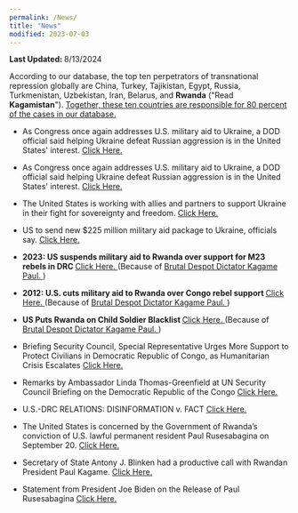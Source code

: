```yaml
---
permalink: /News/
title: "News"
modified: 2023-07-03
---
```



<b> Last Updated: </b> 8/13/2024 



According to our database, the top ten perpetrators of transnational repression globally are China,
Turkey, Tajikistan, Egypt, Russia, Turkmenistan, Uzbekistan, Iran, Belarus, and <b>Rwanda</b> ("Read <b>Kagamistan</b>"). <a href=" https://homeland.house.gov/wp-content/uploads/2024/01/2024-01-17-CTI-HRG-Testimony-1.pdf"> Together, these ten countries are responsible for 80 percent of the cases in our database. </a>


- As Congress once again addresses U.S. military aid to Ukraine, a DOD official said helping Ukraine defeat Russian aggression is in the United States' interest. <a href=" https://www.defense.gov/News/News-Stories/Article/Article/3671938/dod-official-restates-why-supporting-ukraine-is-in-us-interest/"> Click Here. </a>


- As Congress once again addresses U.S. military aid to Ukraine, a DOD official said helping Ukraine defeat Russian aggression is in the United States' interest. <a href=" https://www.defense.gov/News/News-Stories/Article/Article/3671938/dod-official-restates-why-supporting-ukraine-is-in-us-interest/"> Click Here. </a>


-  The United States is working with allies and partners to support Ukraine in their fight for sovereignty and freedom. <a href=" https://www.defense.gov/Spotlights/Support-for-Ukraine/"> Click Here. </a>


- US to send new $225 million military aid package to Ukraine, officials say. <a href=" https://apnews.com/article/ukraine-russia-military-aid-us-e0a07e45c4b6656d128c5df8c51357fb"> Click Here. </a>


- <b>2023: US suspends military aid to Rwanda over support for M23 rebels in DRC </b> <a href=" https://www.theafricareport.com/323896/us-suspends-military-aid-to-rwanda-over-support-for-m23-rebels-in-drc/"> Click Here. </a> (Because of <a href=" https://www.merriam-webster.com/dictionary/despot#:~:text=%3A%20one%20exercising%20power%20tyrannically%20%3A%20a,a%20brutal%20or%20oppressive%20way"> Brutal Despot Dictator Kagame Paul. </a> ) 


- <b>2012: U.S. cuts military aid to Rwanda over Congo rebel support </b> <a href=" https://www.reuters.com/article/idUSBRE86K0AY/"> Click Here. </a> (Because of <a href=" https://www.merriam-webster.com/dictionary/despot#:~:text=%3A%20one%20exercising%20power%20tyrannically%20%3A%20a,a%20brutal%20or%20oppressive%20way"> Brutal Despot Dictator Kagame Paul. </a> ) 


- <b>US Puts Rwanda on Child Soldier Blacklist </b> <a href=" https://www.ecofinagency.com/public-management/2209-44884-us-puts-rwanda-on-child-soldier-blacklist"> Click Here. </a> (Because of <a href=" https://www.vocabulary.com/dictionary/despot"> Brutal Despot Dictator Kagame Paul. </a> ) 

- Briefing Security Council, Special Representative Urges More Support to Protect Civilians in Democratic Republic of Congo, as Humanitarian Crisis Escalates <a href=" https://press.un.org/en/2023/sc15426.doc.htm"> Click Here.</a> 


- Remarks by Ambassador Linda Thomas-Greenfield at UN Security Council Briefing on the Democratic Republic of the Congo <a href=" https://usun.usmission.gov/remarks-by-ambassador-linda-thomas-greenfield-at-un-security-council-briefing-on-the-situation-concerning-the-democratic-republic-of-the-congo/"> Click Here.</a> 


- U.S.-DRC RELATIONS: DISINFORMATION v. FACT <a href=" https://cd.usembassy.gov/u-s-drc-relations-disinformation-v-fact/"> Click Here.</a> 


- The United States is concerned by the Government of Rwanda’s conviction of U.S. lawful permanent resident Paul Rusesabagina on September 20. <a href=" https://www.state.gov/paul-rusesabagina-case-outcome/"> Click Here. </a> 


- Secretary of State Antony J. Blinken had a productive call with Rwandan President Paul Kagame. <a href=" https://www.usau.usmission.gov/secretary-blinkens-call-with-rwandan-president-kagame/"> Click Here.</a> 


- Statement from President Joe Biden on the Release of Paul Rusesabagina <a href=" https://www.whitehouse.gov/briefing-room/statements-releases/2023/03/24/statement-from-president-joe-biden-on-the-release-of-paul-rusesabagina/"> Click Here. </a>








